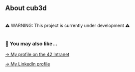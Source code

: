 ## About cub3d
<br>
⚠️ WARNING: This project is currently under development ⚠️
<br>
<br>

### 🔄 You may also like...
[-> My profile on the 42 Intranet](https://profile.intra.42.fr/users/mgimon-c)

[-> My LinkedIn profile](https://www.linkedin.com/in/mgimon-c/)
